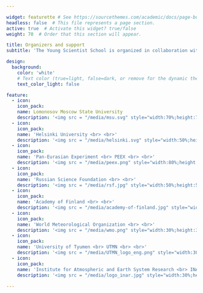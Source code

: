 ```yaml
---

widget: featurette # See https://sourcethemes.com/academic/docs/page-builder/
headless: false  # This file represents a page section.
active: true  # Activate this widget? true/false
weight: 70  # Order that this section will appear.

title: Organizers and support
subtitle: 'The Young Scientist School is organized in collaboration with the Pan-Eurasian Experiment (PEEX) Programme and with the financial support from the Russian Science Foundation project – ”Technology for assessing the environmental condition of the Moscow metropolis based on the analysis of the chemical composition of microparticles in the system "atmosphere-snow-road dust-soil-surface water" (MegaPolis; grant No 19-77-30004); the Russian Federation Government Megagrant – “Megapolis - heat and pollution island: interdisciplinary hydroclimatic, geochemical and ecological analysis” (grant No 075-15-2021-574); the Academy of Finland projects – ”Mechanisms, pathways and patchiness of the Arctic ecosystem responses and adaptation to changing climate” (ClimEco, grant No 314799); ”Atmosphere and Climate Competence Center” (ACCC, grant No 337549); ” Learning of the competencies of effective climate change mitigation and adaptation in the education system” (ClimComp, grant No 337549); and the European Union Horizon 2020 projects – ” integrative and Comprehensive Understanding on Polar Environments” (iCUPE, grant No 689443); ”INTegrated ARctic Observation System” (INTAROS, grant No 727890); ” Research Infrastructures Services Reinforcing Air Quality Monitoring Capacities in European Urban & Industrial AreaS” (RI-URBANS, grant No 101036245); ”Climate Relevant interactions and feedbacks: the key role of sea ice and Snow in the polar and global climate system” (CRiceS, grant No 101003826 ).'

design:
  background:
    color: 'white'
    # Text color (true=light, false=dark, or remove for the dynamic theme color). 
    text_color_light: false

feature:
  - icon: 
    icon_pack: 
    name: Lomonosov Moscow State University
    description: '<img src = "/media/msu.svg" style="width:70%;height:70%;margin-left:auto; margin-right:auto;margin-top:auto; margin-bottom:auto;">'
  - icon: 
    icon_pack: 
    name: 'Helsinki University <br> <br>'
    description: '<img src = "/media/helsinki.svg" style="width:50%;height:50%;margin-left:auto; margin-right:auto;margin-top:auto; margin-bottom:auto;">'
  - icon: 
    icon_pack: 
    name: 'Pan-Eurasian Experiment <br> PEEX <br> <br>'
    description: '<img src = "/media/peex.png" style="width:80%;height:80%;margin-left:auto; margin-right:auto;margin-top:auto; margin-bottom:auto;">'
  - icon: 
    icon_pack: 
    name: 'Russian Science Foundation <br> <br>'
    description: '<img src = "/media/rsf.jpg" style="width:50%;height:50%;margin-left:auto; margin-right:auto;margin-top:auto; margin-bottom:auto;">'
  - icon: 
    icon_pack: 
    name: 'Academy of Finland <br> <br>'
    description: '<img src = "/media/academy-of-finland.jpg" style="width:50%;height:50%;margin-left:auto; margin-right:auto;margin-top:auto; margin-bottom:auto;">'
  - icon: 
    icon_pack: 
    name: 'World Meteorological Organization <br> <br>'
    description: '<img src = "/media/wmo.png" style="width:30%;height:30%;margin-left:auto; margin-right:auto;margin-top:auto; margin-bottom:auto;">'
  - icon: 
    icon_pack: 
    name: 'University of Tyumen <br> UTMN <br> <br>'
    description: '<img src = "/media/UTMN_logo_eng.png" style="width:30%;height:30%;margin-left:auto; margin-right:auto;margin-top:auto; margin-bottom:auto;">'
  - icon: 
    icon_pack: 
    name: 'Institute for Atmospheric and Earth System Research <br> INAR'
    description: '<img src = "/media/logo_inar.jpg" style="width:30%;height:30%;margin-left:auto; margin-right:auto;margin-top:auto; margin-bottom:auto;">'
 
---
```

